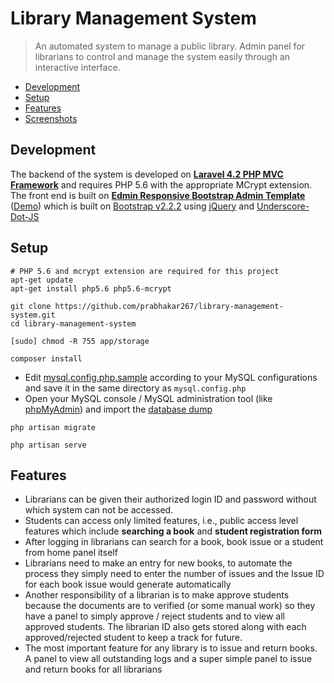 # Library Management System

> An automated system to manage a public library. Admin panel for librarians to control and manage the system easily through an interactive interface.

 + [Development](#development)
 + [Setup](#setup)
 + [Features](#features)
 + [Screenshots](meta/README.md)

## Development
The backend of the system is developed on **[Laravel 4.2 PHP MVC Framework](http://laravel.com/)** and requires PHP 5.6 with the appropriate MCrypt extension.
The front end is built on **[Edmin Responsive Bootstrap Admin Template](http://egrappler.com/responsive-bootstrap-admin-template-edmin/)** ([Demo](http://www.egrappler.com/edmin/index.html)) which is built on [Bootstrap v2.2.2](http://bootstrapdocs.com/v2.2.2/docs/) using [jQuery](https://blog.jquery.com/2013/02/04/jquery-1-9-1-released/) and [Underscore-Dot-JS](http://underscorejs.org/)

## Setup

```shell
# PHP 5.6 and mcrypt extension are required for this project
apt-get update
apt-get install php5.6 php5.6-mcrypt
```

```shell
git clone https://github.com/prabhakar267/library-management-system.git
cd library-management-system
```

```shell
[sudo] chmod -R 755 app/storage
```

```shell
composer install
```

 + Edit [mysql.config.php.sample](app/config/mysql.config.php.sample) according to your MySQL configurations and save it in the same directory as ```mysql.config.php```
 + Open your MySQL console / MySQL administration tool (like [phpMyAdmin](https://www.phpmyadmin.net/)) and import the [database dump](database/library.sql)

```shell
php artisan migrate
```

```shell
php artisan serve
```

## Features
 + Librarians can be given their authorized login ID and password without which system can not be accessed.
 + Students can access only limited features, i.e., public access level features which include **searching a book** and **student registration form**
 + After logging in librarians can search for a book, book issue or a student from home panel itself
 + Librarians need to make an entry for new books, to automate the process they simply need to enter the number of issues and the Issue ID for each book issue would generate automatically
 + Another responsibility of a librarian is to make approve students because the documents are to verified (or some manual work) so they have a panel to simply approve / reject students and to view all approved students. The librarian ID also gets stored along with each approved/rejected student to keep a track for future.
 + The most important feature for any library is to issue and return books. A panel to view all outstanding logs and a super simple panel to issue and return books for all librarians
